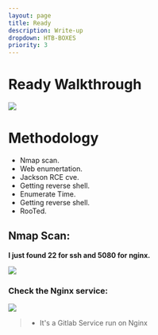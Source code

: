 ```yaml
---
layout: page
title: Ready
description: Write-up
dropdown: HTB-BOXES
priority: 3
---
```

# Ready Walkthrough
![](https://ibb.co/MNvrF0n)



# []()Methodology

* Nmap scan.
* Web enumertation.
* Jackson RCE cve.
* Getting reverse shell.
* Enumerate Time.
* Getting reverse shell.
* RooTed.

## Nmap Scan:

**I just found 22 for ssh and 5080 for nginx.**


![](https://i.ibb.co/yVnQLPW/image.png)

### Check the Nginx service:

![](https://i.ibb.co/6s9FbLF/image.png)

> * It's a Gitlab Service run on Nginx 

![]()


![]()


![]()

![]()

![]()

![]()

![]()

![]()


![]()
![]()


![]()

![]()

![]()


![]()


![]()

![]()

![]()

![]()

![]()

![]()
![]()

![]()
